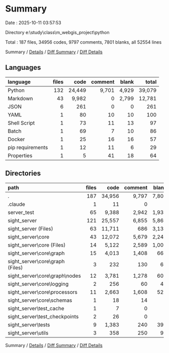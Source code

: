 # Summary

Date : 2025-10-11 03:57:53

Directory e:\\study\\class\\m_webgis_project\\python

Total : 187 files,  34956 codes, 9797 comments, 7801 blanks, all 52554 lines

Summary / [Details](details.md) / [Diff Summary](diff.md) / [Diff Details](diff-details.md)

## Languages
| language | files | code | comment | blank | total |
| :--- | ---: | ---: | ---: | ---: | ---: |
| Python | 132 | 24,449 | 9,701 | 4,929 | 39,079 |
| Markdown | 43 | 9,982 | 0 | 2,799 | 12,781 |
| JSON | 6 | 261 | 0 | 0 | 261 |
| YAML | 1 | 80 | 10 | 10 | 100 |
| Shell Script | 1 | 73 | 11 | 13 | 97 |
| Batch | 1 | 69 | 7 | 10 | 86 |
| Docker | 1 | 25 | 16 | 16 | 57 |
| pip requirements | 1 | 12 | 11 | 6 | 29 |
| Properties | 1 | 5 | 41 | 18 | 64 |

## Directories
| path | files | code | comment | blank | total |
| :--- | ---: | ---: | ---: | ---: | ---: |
| . | 187 | 34,956 | 9,797 | 7,801 | 52,554 |
| .claude | 1 | 11 | 0 | 0 | 11 |
| server_test | 65 | 9,388 | 2,942 | 1,939 | 14,269 |
| sight_server | 121 | 25,557 | 6,855 | 5,862 | 38,274 |
| sight_server (Files) | 63 | 11,711 | 686 | 3,134 | 15,531 |
| sight_server\\core | 43 | 12,072 | 5,679 | 2,248 | 19,999 |
| sight_server\\core (Files) | 14 | 5,122 | 2,589 | 1,003 | 8,714 |
| sight_server\\core\\graph | 15 | 4,013 | 1,408 | 667 | 6,088 |
| sight_server\\core\\graph (Files) | 3 | 232 | 130 | 67 | 429 |
| sight_server\\core\\graph\\nodes | 12 | 3,781 | 1,278 | 600 | 5,659 |
| sight_server\\core\\logging | 2 | 256 | 60 | 43 | 359 |
| sight_server\\core\\processors | 11 | 2,663 | 1,608 | 526 | 4,797 |
| sight_server\\core\\schemas | 1 | 18 | 14 | 9 | 41 |
| sight_server\\test_cache | 1 | 7 | 0 | 0 | 7 |
| sight_server\\test_checkpoints | 2 | 26 | 0 | 0 | 26 |
| sight_server\\tests | 9 | 1,383 | 240 | 390 | 2,013 |
| sight_server\\utils | 3 | 358 | 250 | 90 | 698 |

Summary / [Details](details.md) / [Diff Summary](diff.md) / [Diff Details](diff-details.md)